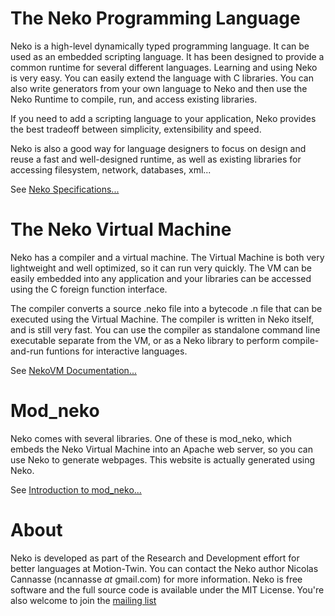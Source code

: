 # The Neko Programming Language

Neko is a high-level dynamically typed programming language. It can be used as an embedded scripting language. It has been designed to provide a common runtime for several different languages. Learning and using Neko is very easy. You can easily extend the language with C libraries. You can also write generators from your own language to Neko and then use the Neko Runtime to compile, run, and access existing libraries.

If you need to add a scripting language to your application, Neko provides the best tradeoff between simplicity, extensibility and speed.

Neko is also a good way for language designers to focus on design and reuse a fast and well-designed runtime, as well as existing libraries for accessing filesystem, network, databases, xml...

See [Neko Specifications...](/specs)

# The Neko Virtual Machine

Neko has a compiler and a virtual machine. The Virtual Machine is both very lightweight and well optimized, so it can run very quickly. The VM can be easily embedded into any application and your libraries can be accessed using the C foreign function interface.

The compiler converts a source .neko file into a bytecode .n file that can be executed using the Virtual Machine. The compiler is written in Neko itself, and is still very fast. You can use the compiler as standalone command line executable separate from the VM, or as a Neko library to perform compile-and-run funtions for interactive languages.

See [NekoVM Documentation...](/doc/vm)

# Mod_neko

Neko comes with several libraries. One of these is mod_neko, which embeds the Neko Virtual Machine into an Apache web server, so you can use Neko to generate webpages. This website is actually generated using Neko.

See [Introduction to mod_neko...](/doc/mod_neko)


# About

Neko is developed as part of the Research and Development effort for better languages at Motion-Twin. You can contact the Neko author Nicolas Cannasse (ncannasse _at_ gmail.com) for more information. Neko is free software and the full source code is available under the MIT License. You're also welcome to join the [mailing list](/ml)
